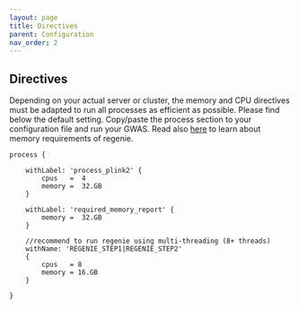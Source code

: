 ```yaml
---
layout: page
title: Directives
parent: Configuration
nav_order: 2
---
```


## Directives
Depending on your actual server or cluster, the memory and CPU directives must be adapted to run all processes as efficient as possible. Please find below the default setting. Copy/paste the process section to your configuration file and run your GWAS. Read also [here](https://rgcgithub.github.io/regenie/performance/) to learn about memory requirements of regenie.

```
process {

    withLabel: 'process_plink2' {
        cpus   =  4
        memory =  32.GB
    }

    withLabel: 'required_memory_report' {
        memory =  32.GB
    }

    //recommend to run regenie using multi-threading (8+ threads)
    withName: 'REGENIE_STEP1|REGENIE_STEP2'
    {
        cpus   = 8
        memory = 16.GB
    }

}
```
